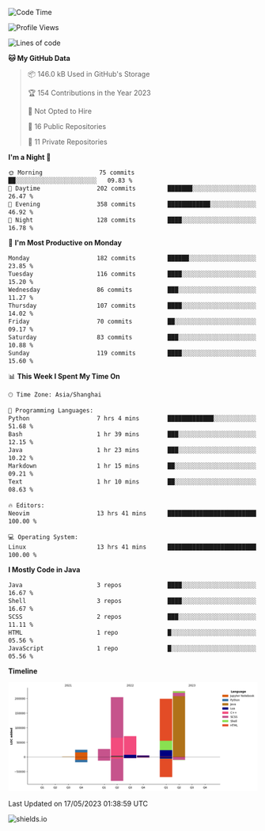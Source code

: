 <!--START_SECTION:waka-->
![Code Time](http://img.shields.io/badge/Code%20Time-276%20hrs%2048%20mins-blue)

![Profile Views](http://img.shields.io/badge/Profile%20Views-0-blue)

![Lines of code](https://img.shields.io/badge/From%20Hello%20World%20I%27ve%20Written-756.2%20thousand%20lines%20of%20code-blue)

**🐱 My GitHub Data** 

> 📦 146.0 kB Used in GitHub's Storage 
 > 
> 🏆 154 Contributions in the Year 2023
 > 
> 🚫 Not Opted to Hire
 > 
> 📜 16 Public Repositories 
 > 
> 🔑 11 Private Repositories 
 > 
**I'm a Night 🦉** 

```text
🌞 Morning                75 commits          ██░░░░░░░░░░░░░░░░░░░░░░░   09.83 % 
🌆 Daytime                202 commits         ███████░░░░░░░░░░░░░░░░░░   26.47 % 
🌃 Evening                358 commits         ████████████░░░░░░░░░░░░░   46.92 % 
🌙 Night                  128 commits         ████░░░░░░░░░░░░░░░░░░░░░   16.78 % 
```
📅 **I'm Most Productive on Monday** 

```text
Monday                   182 commits         ██████░░░░░░░░░░░░░░░░░░░   23.85 % 
Tuesday                  116 commits         ████░░░░░░░░░░░░░░░░░░░░░   15.20 % 
Wednesday                86 commits          ███░░░░░░░░░░░░░░░░░░░░░░   11.27 % 
Thursday                 107 commits         ████░░░░░░░░░░░░░░░░░░░░░   14.02 % 
Friday                   70 commits          ██░░░░░░░░░░░░░░░░░░░░░░░   09.17 % 
Saturday                 83 commits          ███░░░░░░░░░░░░░░░░░░░░░░   10.88 % 
Sunday                   119 commits         ████░░░░░░░░░░░░░░░░░░░░░   15.60 % 
```


📊 **This Week I Spent My Time On** 

```text
🕑︎ Time Zone: Asia/Shanghai

💬 Programming Languages: 
Python                   7 hrs 4 mins        █████████████░░░░░░░░░░░░   51.68 % 
Bash                     1 hr 39 mins        ███░░░░░░░░░░░░░░░░░░░░░░   12.15 % 
Java                     1 hr 23 mins        ███░░░░░░░░░░░░░░░░░░░░░░   10.22 % 
Markdown                 1 hr 15 mins        ██░░░░░░░░░░░░░░░░░░░░░░░   09.21 % 
Text                     1 hr 10 mins        ██░░░░░░░░░░░░░░░░░░░░░░░   08.63 % 

🔥 Editors: 
Neovim                   13 hrs 41 mins      █████████████████████████   100.00 % 

💻 Operating System: 
Linux                    13 hrs 41 mins      █████████████████████████   100.00 % 
```

**I Mostly Code in Java** 

```text
Java                     3 repos             ████░░░░░░░░░░░░░░░░░░░░░   16.67 % 
Shell                    3 repos             ████░░░░░░░░░░░░░░░░░░░░░   16.67 % 
SCSS                     2 repos             ███░░░░░░░░░░░░░░░░░░░░░░   11.11 % 
HTML                     1 repo              █░░░░░░░░░░░░░░░░░░░░░░░░   05.56 % 
JavaScript               1 repo              █░░░░░░░░░░░░░░░░░░░░░░░░   05.56 % 
```



**Timeline**

![Lines of Code chart](https://raw.githubusercontent.com/kopp4/kopp4/main/assets/bar_graph.png)


 Last Updated on 17/05/2023 01:38:59 UTC
<!--END_SECTION:waka-->
![shields.io](https://img.shields.io/github/commit-activity/w/kopp4/kopp4?color=g&label=abusing%20bot&style=flat-square)
